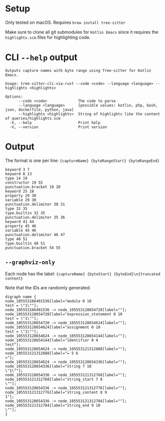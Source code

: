 # Setup

Only tested on macOS. Requires `brew install tree-sitter`

Make sure to clone all git submodules for `Kotlin Emacs` since it requires the `highlights.scm` files for
highlighting code.

# CLI `--help` output

```
Outputs capture names with byte range using Tree-sitter for Kotlin Emacs.

Usage: tree-sitter-cli-via-rust --code <code> --language <language> --highlights <highlights>

Options:
      --code <code>              The code to parse
      --language <language>      [possible values: kotlin, php, bash, json, dockerfile, python, java]
      --highlights <highlights>  String of highlights like the content of queries/highlights.scm
  -h, --help                     Print help
  -V, --version                  Print version
```

# Output

The format is one per line: `{captureName} {byteRangeStart} {byteRangeEnd}`

```
keyword 3 7
keyword 8 13
type 14 19
constructor 19 55
punctuation.bracket 19 20
keyword 25 28
property 29 30
variable 29 30
punctuation.delimiter 30 31
type 32 35
type.builtin 32 35
punctuation.delimiter 35 36
keyword 41 44
property 45 46
variable 45 46
punctuation.delimiter 46 47
type 48 51
type.builtin 48 51
punctuation.bracket 54 55
```

## `--graphviz-only`

Each node has the label: `{captureName} {byteStart} {byteEnd}\n{truncated content}`

Note that the IDs are randomly generated.

```
digraph name {
node_105553166401536[label="module 0 10
test = \"1\""];
node_105553166401536 -> node_105553128654720[label=""];
node_105553128654720[label="expression_statement 0 10
test = \"1\""];
node_105553128654720 -> node_105553128654624[label=""];
node_105553128654624[label="assignment 0 10
test = \"1\""];
node_105553128654624 -> node_105553128654144[label=""];
node_105553128654144[label="identifier 0 4
test"];
node_105553128654624 -> node_105553121312888[label=""];
node_105553121312888[label="= 5 6
="];
node_105553128654624 -> node_105553128654336[label=""];
node_105553128654336[label="string 7 10
\"1\""];
node_105553128654336 -> node_105553121312768[label=""];
node_105553121312768[label="string_start 7 8
\""];
node_105553128654336 -> node_105553121312776[label=""];
node_105553121312776[label="string_content 8 9
1"];
node_105553128654336 -> node_105553121312784[label=""];
node_105553121312784[label="string_end 9 10
\""];
}
```